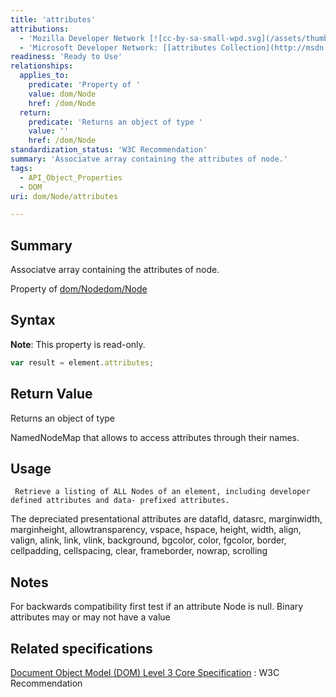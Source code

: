 ```yaml
---
title: 'attributes'
attributions:
  - 'Mozilla Developer Network [![cc-by-sa-small-wpd.svg](/assets/thumb/8/8c/cc-by-sa-small-wpd.svg/120px-cc-by-sa-small-wpd.svg.png)](http://creativecommons.org/licenses/by-sa/3.0/us/): [[Node.attributes](https://developer.mozilla.org/en-US/docs/Web/API/Node.attributes) Article]'
  - 'Microsoft Developer Network: [[attributes Collection](http://msdn.microsoft.com/en-us/library/ie/ms537438(v=vs.85).aspx) Article]'
readiness: 'Ready to Use'
relationships:
  applies_to:
    predicate: 'Property of '
    value: dom/Node
    href: /dom/Node
  return:
    predicate: 'Returns an object of type '
    value: ''
    href: /dom/Node
standardization_status: 'W3C Recommendation'
summary: 'Associatve array containing the attributes of node.'
tags:
  - API_Object_Properties
  - DOM
uri: dom/Node/attributes

---
```

## Summary

Associatve array containing the attributes of node.

Property of [dom/Node](/dom/Node)[dom/Node](/dom/Node)

## Syntax

**Note**: This property is read-only.

``` js
var result = element.attributes;
```

## Return Value

Returns an object of type

NamedNodeMap that allows to access attributes through their names.

## Usage

     Retrieve a listing of ALL Nodes of an element, including developer defined attributes and data- prefixed attributes.

The depreciated presentational attributes are datafld, datasrc, marginwidth, marginheight, allowtransparency, vspace, hspace, height, width, align, valign, alink, link, vlink, background, bgcolor, color, fgcolor, border, cellpadding, cellspacing, clear, frameborder, nowrap, scrolling

## Notes

For backwards compatibility first test if an attribute Node is null. Binary attributes may or may not have a value

## Related specifications

[Document Object Model (DOM) Level 3 Core Specification](http://www.w3.org/TR/DOM-Level-3-Core/core.html#ID-84CF096)
:   W3C Recommendation
